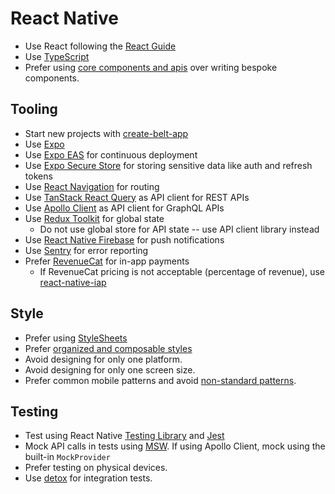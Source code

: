 # React Native

- Use React following the [React Guide](/react/)
- Use [TypeScript](/typescript/)
- Prefer using [core components and apis] over writing bespoke components.

[core components and apis]: https://reactnative.dev/docs/components-and-apis

## Tooling

* Start new projects with [create-belt-app](https://www.npmjs.com/package/create-belt-app)
* Use [Expo](https://expo.dev)
* Use [Expo EAS](https://expo.dev/eas) for continuous deployment
* Use [Expo Secure Store](https://docs.expo.dev/versions/latest/sdk/securestore/) for storing sensitive data like auth and refresh tokens
* Use [React Navigation](https://reactnavigation.org/) for routing
* Use [TanStack React Query](https://tanstack.com/query/v4/docs/framework/react/overview) as API client for REST APIs
* Use [Apollo Client](https://www.apollographql.com/docs/react/) as API client for GraphQL APIs
* Use [Redux Toolkit](https://redux-toolkit.js.org/) for global state
  * Do not use global store for API state -- use API client library instead
* Use [React Native Firebase](https://rnfirebase.io/) for push notifications
* Use [Sentry](https://docs.sentry.io/platforms/react-native/) for error reporting
* Prefer [RevenueCat](https://www.revenuecat.com/) for in-app payments
  * If RevenueCat pricing is not acceptable (percentage of revenue), use [react-native-iap](https://react-native-iap.dooboolab.com/docs/get-started/)

## Style

- Prefer using [StyleSheets]
- Prefer [organized and composable styles]
- Avoid designing for only one platform.
- Avoid designing for only one screen size.
- Prefer common mobile patterns and avoid [non-standard patterns].

[StyleSheets]: https://reactnative.dev/docs/stylesheet
[organized and composable styles]: https://thoughtbot.com/blog/structure-for-styling-in-react-native
[non-standard patterns]: https://thoughtbot.com/blog/some-tips-for-designing-apps-in-react-native#make-it-feel-native-even-though-it39s-not

## Testing

- Test using React Native [Testing Library](https://callstack.github.io/react-native-testing-library/) and [Jest](https://jestjs.io/)
- Mock API calls in tests using [MSW](https://mswjs.io/). If using Apollo Client, mock using the built-in `MockProvider`
- Prefer testing on physical devices.
- Use [detox] for integration tests.

[detox]: https://github.com/wix/Detox

